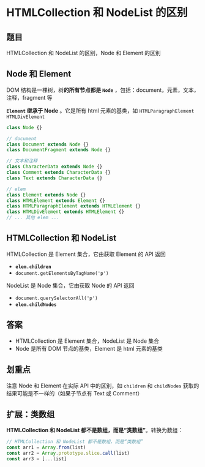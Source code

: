 # HTMLCollection 和 NodeList 的区别

## 题目

HTMLCollection 和 NodeList 的区别，Node 和 Element 的区别

## Node 和 Element

DOM 结构是一棵树，树**的所有节点都是 `Node`** ，包括：document，元素，文本，注释，fragment 等

**`Element` 继承于 Node** 。它是所有 html 元素的基类，如 `HTMLParagraphElement` `HTMLDivElement`

```js
class Node {}

// document
class Document extends Node {}
class DocumentFragment extends Node {}

// 文本和注释
class CharacterData extends Node {}
class Comment extends CharacterData {}
class Text extends CharacterData {}

// elem
class Element extends Node {}
class HTMLElement extends Element {}
class HTMLParagraphElement extends HTMLElement {}
class HTMLDivElement extends HTMLElement {}
// ... 其他 elem ...
```

## HTMLCollection 和 NodeList

HTMLCollection 是 Element 集合，它由获取 Element 的 API 返回
- **`elem.children`**
- `document.getElementsByTagName('p')`

NodeList 是 Node 集合，它由获取 Node 的 API 返回
- `document.querySelectorAll('p')`
- **`elem.childNodes`**

## 答案

- HTMLCollection 是 Element 集合，NodeList 是 Node 集合
- Node 是所有 DOM 节点的基类，Element 是 html 元素的基类

## 划重点

注意 Node 和 Element 在实际 API 中的区别，如 `children` 和 `childNodes` 获取的结果可能是不一样的（如果子节点有 Text 或 Comment）

## 扩展：类数组

**HTMLCollection 和 NodeList 都不是数组，而是“类数组”**。转换为数组：

```js
// HTMLCollection 和 NodeList 都不是数组，而是“类数组”
const arr1 = Array.from(list)
const arr2 = Array.prototype.slice.call(list)
const arr3 = [...list]
```
